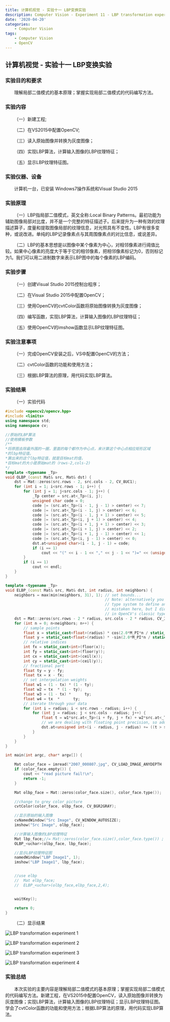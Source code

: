 ```yaml
---
title: 计算机视觉 - 实验十一 LBP变换实验
description: Computer Vision - Experiment 11 - LBP transformation experiment
date: '2020-04-20'
categories:
    - Computer Vision
tags:
    - Computer Vision
    - OpenCV
---
```


## 计算机视觉 - 实验十一 LBP变换实验

### 实验目的和要求

&emsp;&emsp;理解局部二值模式的基本原理；掌握实现局部二值模式的代码编写方法。

### 实验内容

&emsp;&emsp;（一）新建工程;

&emsp;&emsp;（二）在VS2015中配置OpenCV;

&emsp;&emsp;（三）读入原始图像并转换为灰度图像；

&emsp;&emsp;（四）实现LBP算法，计算输入图像的LBP纹理特征；

&emsp;&emsp;（五）显示LBP纹理特征图。

### 实验仪器、设备

&emsp;&emsp;计算机一台，已安装 Windows7操作系统和Visual Studio 2015

### 实验原理

&emsp;&emsp;（一）LBP指局部二值模式，英文全称:Local Binary Patterns。最初功能为辅助图像局部对比度，并不是一个完整的特征描述子。后来提升为一种有效的纹理描述算子，度量和提取图像局部的纹理信息，对光照具有不变性。LBP有很多变种，或说改进。单纯的LBP记录像素点与其周围像素点的对比信息，或说差异。

&emsp;&emsp;（二）LBP的基本思想是以图像中某个像素为中心，对相邻像素进行阈值比较。如果中心像素的亮度大于等于它的相邻像素，把相邻像素标记为0，否则标记为1。我们可以用二进制数字来表示LBP图中的每个像素的LBP编码。

### 实验步骤

&emsp;&emsp;（一）创建Visual Studio 2015控制台程序；

&emsp;&emsp;（二）在Visual Studio 2015中配置OpenCV；

&emsp;&emsp;（三）使用OpenCV的cvtColor函数将原始图像转换为灰度图像；

&emsp;&emsp;（四）编写函数，实现LBP算法，计算输入图像的LBP纹理特征；

&emsp;&emsp;（五）使用OpenCV的imshow函数显示LBP纹理特征图。

### 实验注意事项

&emsp;&emsp;（一）完成OpenCV安装之后，VS中配置OpenCV的方法；

&emsp;&emsp;（二）cvtColor函数的功能和使用方法；

&emsp;&emsp;（三）根据LBP算法的原理，用代码实现LBP算法。

### 实验结果

&emsp;&emsp;（一）实验代码

```cpp
#include <opencv2/opencv.hpp>
#include <limits>
using namespace std;
using namespace cv;

//原始的LBP算法
//使用模板参数
/**
*将原图去除最外围的一圈，里面的每个都作为中心点，来计算这个中心点相应矩形区域
*的lbp特征值。
*算出来的这个lbp特征值，就是目标mat的值，
*目标mat的大小是原始mat的（rows-2,cols-2)
*/
template <typename _Tp>
void OLBP_(const Mat& src, Mat& dst) {
	dst = Mat::zeros(src.rows - 2, src.cols - 2, CV_8UC1);
	for (int i = 1; i<src.rows - 1; i++) {
		for (int j = 1; j<src.cols - 1; j++) {
			_Tp center = src.at<_Tp>(i, j);
			unsigned char code = 0;
			code |= (src.at<_Tp>(i - 1, j - 1) > center) << 7;
			code |= (src.at<_Tp>(i - 1, j) > center) << 6;
			code |= (src.at<_Tp>(i - 1, j + 1) > center) << 5;
			code |= (src.at<_Tp>(i, j + 1) > center) << 4;
			code |= (src.at<_Tp>(i + 1, j + 1) > center) << 3;
			code |= (src.at<_Tp>(i + 1, j) > center) << 2;
			code |= (src.at<_Tp>(i + 1, j - 1) > center) << 1;
			code |= (src.at<_Tp>(i, j - 1) > center) << 0;
			dst.at<unsigned char>(i - 1, j - 1) = code;
			if (i == 1)
				cout << "(" << i - 1 << "," << j - 1 << ")=" << (unsigned)code << " ";
		}
		if (i == 1)
			cout << endl;
	}
}

template <typename _Tp>
void ELBP_(const Mat& src, Mat& dst, int radius, int neighbors) {
	neighbors = max(min(neighbors, 31), 1); // set bounds...
											// Note: alternatively you can switch to the new OpenCV Mat_
											// type system to define an unsigned int matrix... I am probably
											// mistaken here, but I didn't see an unsigned int representation
											// in OpenCV's classic typesystem...
	dst = Mat::zeros(src.rows - 2 * radius, src.cols - 2 * radius, CV_32SC1);
	for (int n = 0; n<neighbors; n++) {
		// sample points
		float x = static_cast<float>(radius) * cos(2.0*M_PI*n / static_cast<float>(neighbors));
		float y = static_cast<float>(radius) * -sin(2.0*M_PI*n / static_cast<float>(neighbors));
		// relative indices
		int fx = static_cast<int>(floor(x));
		int fy = static_cast<int>(floor(y));
		int cx = static_cast<int>(ceil(x));
		int cy = static_cast<int>(ceil(y));
		// fractional part
		float ty = y - fy;
		float tx = x - fx;
		// set interpolation weights
		float w1 = (1 - tx) * (1 - ty);
		float w2 = tx  * (1 - ty);
		float w3 = (1 - tx) *      ty;
		float w4 = tx  *      ty;
		// iterate through your data
		for (int i = radius; i < src.rows - radius; i++) {
			for (int j = radius; j < src.cols - radius; j++) {
				float t = w1*src.at<_Tp>(i + fy, j + fx) + w2*src.at<_Tp>(i + fy, j + cx) + w3*src.at<_Tp>(i + cy, j + fx) + w4*src.at<_Tp>(i + cy, j + cx);
				// we are dealing with floating point precision, so add some little tolerance
				dst.at<unsigned int>(i - radius, j - radius) += ((t > src.at<_Tp>(i, j)) && (abs(t - src.at<_Tp>(i, j)) > std::numeric_limits<float>::epsilon())) << n;
			}
		}
	}
}

int main(int argc, char* argv[]) {

	Mat color_face = imread("2007_000807.jpg", CV_LOAD_IMAGE_ANYDEPTH | CV_LOAD_IMAGE_ANYCOLOR);
	if (color_face.empty()) {
		cout << "read picture fail!\n";
		return -1;
	}

	Mat olbp_face = Mat::zeros(color_face.size(), color_face.type());

	//change to grey color picture
	cvtColor(color_face, olbp_face, CV_BGR2GRAY);

	//显示原始的输入图像
	cvNamedWindow("Src Image", CV_WINDOW_AUTOSIZE);
	imshow("Src Image", olbp_face);

	//计算输入图像的LBP纹理特征
	Mat lbp_face;//= Mat::zeros(color_face.size(),color_face.type()) ;
	OLBP_<uchar>(olbp_face, lbp_face);

	//显示LBP纹理特征图
	namedWindow("LBP Image1", 1);
	imshow("LBP Image1", lbp_face);


	//use elbp
	//  Mat elbp_face;
	//  ELBP_<uchar>(olbp_face,elbp_face,2,4);


	waitKey();

	return 0;
}
```

&emsp;&emsp;（二）显示结果

![LBP transformation experiment 1](https://raw.githubusercontent.com/JavenJin/blog-image/master/content/post/Campus%20Projects/Computer%20Vision/Experiment%2011%20LBP%20transformation%20experiment/lbp-transformation-experiment1.png)

![LBP transformation experiment 2](https://raw.githubusercontent.com/JavenJin/blog-image/master/content/post/Campus%20Projects/Computer%20Vision/Experiment%2011%20LBP%20transformation%20experiment/lbp-transformation-experiment2.png)

![LBP transformation experiment 3](https://raw.githubusercontent.com/JavenJin/blog-image/master/content/post/Campus%20Projects/Computer%20Vision/Experiment%2011%20LBP%20transformation%20experiment/lbp-transformation-experiment3.png)

![LBP transformation experiment 4](https://raw.githubusercontent.com/JavenJin/blog-image/master/content/post/Campus%20Projects/Computer%20Vision/Experiment%2011%20LBP%20transformation%20experiment/lbp-transformation-experiment4.png)

### 实验总结

&emsp;&emsp;本次实验的主要内容是理解局部二值模式的基本原理；掌握实现局部二值模式的代码编写方法。新建工程，在VS2015中配置OpenCV，读入原始图像并转换为灰度图像；实现LBP算法，计算输入图像的LBP纹理特征；显示LBP纹理特征图。学会了cvtColor函数的功能和使用方法；根据LBP算法的原理，用代码实现LBP算法。